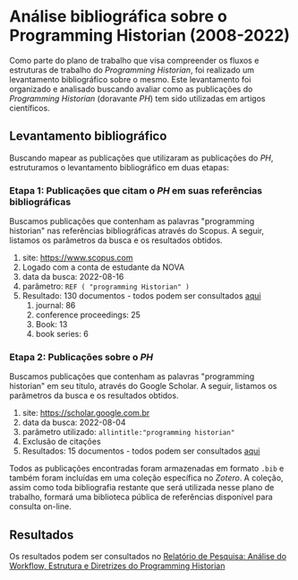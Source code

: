 # Análise bibliográfica sobre o Programming Historian (2008-2022)

Como parte do plano de trabalho que visa compreender os fluxos e estruturas de trabalho do *Programming Historian*, foi realizado um levantamento bibliográfico sobre o mesmo. Este levantamento foi organizado e analisado buscando avaliar como as publicações do *Programming Historian* (doravante *PH*) tem sido utilizadas em artigos científicos.

## Levantamento bibliográfico

Buscando mapear as publicações que utilizaram as publicações do *PH*, estruturamos o levantamento bibliográfico em duas etapas:


### Etapa 1: Publicações que citam o *PH* em suas referências bibliográficas

Buscamos publicações que contenham as palavras "programming historian" nas referências bibliográficas através do Scopus. A seguir, listamos os parâmetros da busca e os resultados obtidos.

1. site: https://www.scopus.com
2. Logado com a conta de estudante da NOVA
3. data da busca: 2022-08-16
4. parâmetro: `REF ( "programming Historian" )`
5. Resultado: 130 documentos - todos podem ser consultados [aqui](scopus.bib)
    1. journal: 86
    2. conference proceedings: 25
    3. Book: 13
    4. book series: 6 

### Etapa 2: Publicações sobre o *PH*

Buscamos publicações que contenham as palavras "programming historian" em seu título, através do Google Scholar. A seguir, listamos os parâmetros da busca e os resultados obtidos.

1. site: https://scholar.google.com.br
2. data da busca: 2022-08-04
3. parâmetro utilizado: `allintitle:"programming historian"`
4. Exclusão de citações
5. Resultados: 15 documentos - todos podem ser consultados [aqui](scholar.bib)

Todos as publicações encontradas foram armazenadas em formato `.bib` e também foram incluídas em uma coleção específica no *Zotero*. A coleção, assim como toda bibliografia restante que será utilizada nesse plano de trabalho, formará uma biblioteca pública de referências disponível para consulta on-line.

## Resultados

Os resultados podem ser consultados no [Relatório de Pesquisa: Análise do Workflow, Estrutura e Diretrizes do Programming Historian](./../PH_workflow/report_wrokflow.md)
